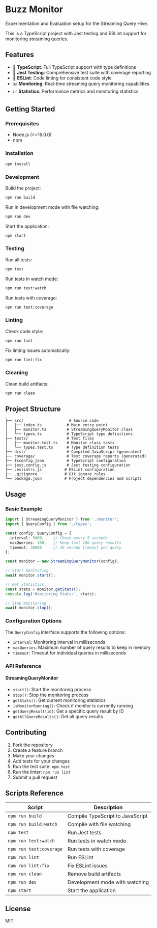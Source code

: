 # Buzz Monitor

Experimentation and Evaluation setup for the Streaming Query Hive.

This is a TypeScript project with Jest testing and ESLint support for monitoring streaming queries.

## Features

- 🚀 **TypeScript**: Full TypeScript support with type definitions
- 🧪 **Jest Testing**: Comprehensive test suite with coverage reporting
- 📏 **ESLint**: Code linting for consistent code style
- 📊 **Monitoring**: Real-time streaming query monitoring capabilities
- 📈 **Statistics**: Performance metrics and monitoring statistics

## Getting Started

### Prerequisites

- Node.js (>=16.0.0)
- npm

### Installation

```bash
npm install
```

### Development

Build the project:
```bash
npm run build
```

Run in development mode with file watching:
```bash
npm run dev
```

Start the application:
```bash
npm start
```

### Testing

Run all tests:
```bash
npm test
```

Run tests in watch mode:
```bash
npm run test:watch
```

Run tests with coverage:
```bash
npm run test:coverage
```

### Linting

Check code style:
```bash
npm run lint
```

Fix linting issues automatically:
```bash
npm run lint:fix
```

### Cleaning

Clean build artifacts:
```bash
npm run clean
```

## Project Structure

```
├── src/                    # Source code
│   ├── index.ts           # Main entry point
│   ├── monitor.ts         # StreamingQueryMonitor class
│   └── types.ts           # TypeScript type definitions
├── tests/                 # Test files
│   ├── monitor.test.ts    # Monitor class tests
│   └── types.test.ts      # Type definition tests
├── dist/                  # Compiled JavaScript (generated)
├── coverage/              # Test coverage reports (generated)
├── tsconfig.json          # TypeScript configuration
├── jest.config.js         # Jest testing configuration
├── .eslintrc.js          # ESLint configuration
├── .gitignore            # Git ignore rules
└── package.json          # Project dependencies and scripts
```

## Usage

### Basic Example

```typescript
import { StreamingQueryMonitor } from './monitor';
import { QueryConfig } from './types';

const config: QueryConfig = {
  interval: 5000,    // Check every 5 seconds
  maxQueries: 100,   // Keep last 100 query results
  timeout: 30000     // 30 second timeout per query
};

const monitor = new StreamingQueryMonitor(config);

// Start monitoring
await monitor.start();

// Get statistics
const stats = monitor.getStats();
console.log('Monitoring Stats:', stats);

// Stop monitoring
await monitor.stop();
```

### Configuration Options

The `QueryConfig` interface supports the following options:

- `interval`: Monitoring interval in milliseconds
- `maxQueries`: Maximum number of query results to keep in memory
- `timeout`: Timeout for individual queries in milliseconds

### API Reference

#### StreamingQueryMonitor

- `start()`: Start the monitoring process
- `stop()`: Stop the monitoring process  
- `getStats()`: Get current monitoring statistics
- `isMonitorRunning()`: Check if monitor is currently running
- `getQueryResult(id)`: Get a specific query result by ID
- `getAllQueryResults()`: Get all query results

## Contributing

1. Fork the repository
2. Create a feature branch
3. Make your changes
4. Add tests for your changes
5. Run the test suite: `npm test`
6. Run the linter: `npm run lint`
7. Submit a pull request

## Scripts Reference

| Script | Description |
|--------|-------------|
| `npm run build` | Compile TypeScript to JavaScript |
| `npm run build:watch` | Compile with file watching |
| `npm test` | Run Jest tests |
| `npm run test:watch` | Run tests in watch mode |
| `npm run test:coverage` | Run tests with coverage |
| `npm run lint` | Run ESLint |
| `npm run lint:fix` | Fix ESLint issues |
| `npm run clean` | Remove build artifacts |
| `npm run dev` | Development mode with watching |
| `npm start` | Start the application |

## License

MIT
